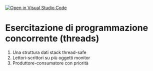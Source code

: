 [![Open in Visual Studio Code](https://classroom.github.com/assets/open-in-vscode-c66648af7eb3fe8bc4f294546bfd86ef473780cde1dea487d3c4ff354943c9ae.svg)](https://classroom.github.com/online_ide?assignment_repo_id=9251502&assignment_repo_type=AssignmentRepo)
# Esercitazione di programmazione concorrente (threads)

1. Una struttura dati stack thread-safe
2. Lettori-scrittori su più oggetti monitor
3. Produttore-consumatore con priorità
